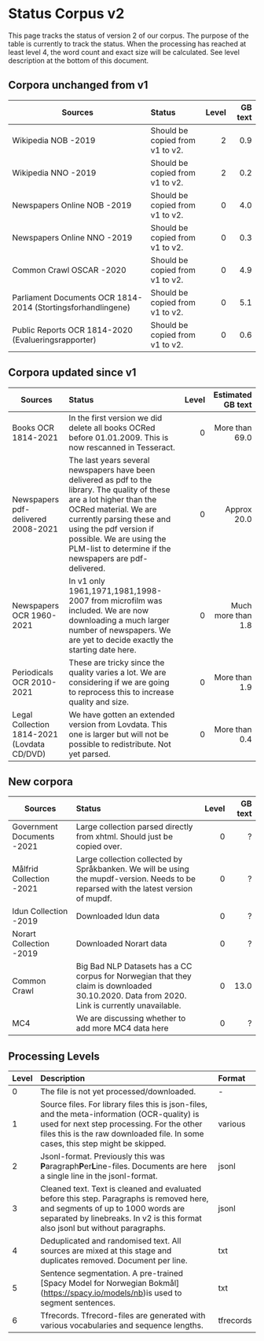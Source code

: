# Status Corpus v2
This page tracks the status of version 2 of our corpus. The purpose of the table is currently to track the status. When the processing has reached at least level 4, the word count and exact size will be calculated. See level description at the bottom of this document.


## Corpora unchanged from v1
| Sources  |   Status | Level | GB text |
| -------- |   :-----|   -----:| -----:|
| Wikipedia NOB -2019  | Should be copied from v1 to v2.| 2| 0.9 |
| Wikipedia NNO -2019 | Should be copied from v1 to v2. | 2 | 0.2 |
| Newspapers Online NOB -2019 | Should be copied from v1 to v2.| 0 | 4.0 |
| Newspapers Online NNO -2019 |  Should be copied from v1 to v2.| 0 | 0.3 |
| Common Crawl OSCAR -2020 |  Should be copied from v1 to v2. | 0 | 4.9 |
| Parliament Documents OCR 1814-2014 (Stortingsforhandlingene)  |  Should be copied from v1 to v2. | 0 | 5.1 |
| Public Reports OCR 1814-2020 (Evalueringsrapporter) |  Should be copied from v1 to v2. |0 | 0.6 |



## Corpora updated since v1
| Sources  |   Status | Level | Estimated GB text |
| -------- |   :-----|   -----:| -----:|
| Books OCR 1814-2021| In the first version we did delete all books OCRed before 01.01.2009. This is now rescanned in Tesseract.  | 0| More than 69.0 |
| Newspapers pdf-delivered 2008-2021| The last years several newspapers have been delivered as pdf to the library. The quality of these are a lot higher than the OCRed material. We are currently parsing these and using the pdf version if possible. We are using the PLM-list to determine if the newspapers are pdf-delivered. | 0 | Approx 20.0 |
| Newspapers OCR 1960-2021|  In v1 only 1961,1971,1981,1998-2007 from microfilm was included. We are now downloading a much larger number of newspapers. We are yet to decide exactly the starting date here. | 0| Much more than 1.8 |
| Periodicals OCR 2010-2021 |  These are tricky since the quality varies a lot. We are considering if we are going to reprocess this to increase quality and size. |0 | More than 1.9 |
| Legal Collection 1814-2021 (Lovdata CD/DVD) |  We have gotten an extended version from Lovdata. This one is larger but will not be possible to redistribute. Not yet parsed. | 0| More than 0.4|


## New corpora
| Sources  |   Status | Level | GB text |
| -------- |   :-----|   -----:| -----:|
| Government Documents -2021  | Large collection parsed directly from xhtml. Should just be copied over.| 0| ? |
| Målfrid Collection -2021  | Large collection collected by Språkbanken. We will be using the mupdf-version. Needs to be reparsed with the latest version of mupdf.| 0| ? |
| Idun Collection -2019  | Downloaded Idun data| 0| ? |
| Norart Collection -2019  | Downloaded Norart data| 0| ? |
| Common Crawl  | Big Bad NLP Datasets has a CC corpus for Norwegian that they claim is downloaded 30.10.2020. Data from 2020. Link is currently unavailable.| 0| 13.0 |
| MC4  | We are discussing whether to add more MC4 data here| 0| ? |



## Processing Levels
| Level  |   Description | Format |
| -------- |   :-----|  :-----|
| 0 | The file is not yet processed/downloaded. | - | 
| 1 | Source files. For library files this is json-files, and the meta-information (OCR-quality) is used for next step processing. For the other files this is the raw downloaded file. In some cases, this step might be skipped.| various |
| 2 | Jsonl-format. Previously this was **P**aragraph**P**er**L**ine-files. Documents are here a single line in the jsonl-format.| jsonl |
| 3 | Cleaned text. Text is cleaned and evaluated before this step. Paragraphs is removed here, and segments of up to 1000 words are separated by linebreaks. In v2 is this format also jsonl but without paragraphs.| jsonl |
| 4 | Deduplicated and randomised text. All sources are mixed at this stage and duplicates removed. Document per line.| txt |
| 5 | Sentence segmentation. A pre-trained [Spacy Model for Norwegian Bokmål] (https://spacy.io/models/nb)is used to segment sentences.| txt |
| 6 | Tfrecords. Tfrecord-files are generated with various vocabularies and sequence lengths.| tfrecords |


